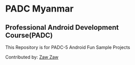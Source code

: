 # PADC Myanmar
## Professional Android Development Course(PADC)

This Repository is for PADC-5 Android Fun Sample Projects

Contributed by: [Zaw Zaw](https://forum.xda-developers.com/member.php?u=7581611)
